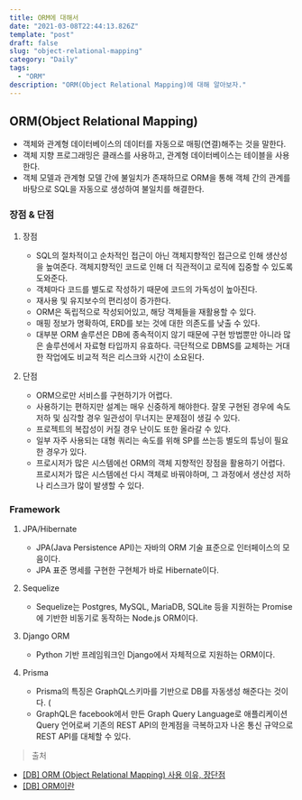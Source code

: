 ```yaml
---
title: ORM에 대해서
date: "2021-03-08T22:44:13.826Z"
template: "post"
draft: false
slug: "object-relational-mapping"
category: "Daily"
tags:
  - "ORM"
description: "ORM(Object Relational Mapping)에 대해 알아보자."
---
```


## ORM(Object Relational Mapping)
- 객체와 관계형 데이터베이스의 데이터를 자동으로 매핑(연결)해주는 것을 말한다.
- 객체 지향 프로그래밍은 클래스를 사용하고, 관계형 데이터베이스는 테이블을 사용한다.
- 객체 모델과 관계형 모델 간에 불일치가 존재하므로 ORM을 통해 객체 간의 관계를 바탕으로 SQL을 자동으로 생성하여 불일치를 해결한다.

### 장점 & 단점
1. 장점
    - SQL의 절차적이고 순차적인 접근이 아닌 객체지향적인 접근으로 인해 생산성을 높여준다. 객체지향적인 코드로 인해 더 직관적이고 로직에 집중할 수 있도록 도와준다.
    - 객체마다 코드를 별도로 작성하기 때문에 코드의 가독성이 높아진다.
    - 재사용 및 유지보수의 편리성이 증가한다.
    - ORM은 독립적으로 작성되어있고, 해당 객체들을 재활용할 수 있다.
    - 매핑 정보가 명확하여, ERD를 보는 것에 대한 의존도를 낮출 수 있다.
    - 대부분 ORM 솔루션은 DB에 종속적이지 않기 때문에 구현 방법뿐만 아니라 많은 솔루션에서 자료형 타입까지 유효하다. 극단적으로 DBMS를 교체하는 거대한 작업에도 비교적 적은 리스크와 시간이 소요된다.

2. 단점
    - ORM으로만 서비스를 구현하기가 어렵다.
    - 사용하기는 편하지만 설계는 매우 신중하게 해야한다. 잘못 구현된 경우에 속도 저하 및 심각할 경우 일관성이 무너지는 문제점이 생길 수 있다.
    - 프로젝트의 복잡성이 커질 경우 난이도 또한 올라갈 수 있다.
    - 일부 자주 사용되는 대형 쿼리는 속도를 위해 SP를 쓰는등 별도의 튜닝이 필요한 경우가 있다.
    - 프로시저가 많은 시스템에선 ORM의 객체 지향적인 장점을 활용하기 어렵다. 프로시저가 많은 시스템에선 다시 객체로 바꿔야하며, 그 과정에서 생산성 저하나 리스크가 많이 발생할 수 있다.


### Framework
1. JPA/Hibernate
    - JPA(Java Persistence API)는 자바의 ORM 기술 표준으로 인터페이스의 모음이다.
    - JPA 표준 명세를 구현한 구현체가 바로 Hibernate이다.

2. Sequelize
    - Sequelize는 Postgres, MySQL, MariaDB, SQLite 등을 지원하는 Promise에 기반한 비동기로 동작하는 Node.js ORM이다. 

3. Django ORM
    - Python 기반 프레임워크인 Django에서 자체적으로 지원하는 ORM이다.

4. Prisma
    - Prisma의 특징은 GraphQL스키마를 기반으로 DB를 자동생성 해준다는 것이다. (
    - GraphQL은 facebook에서 만든 Graph Query Language로 애플리케이션 Query 언어로써 기존의 REST API의 한계점을 극복하고자 나온 통신 규약으로 REST API를 대체할 수 있다.


> 출처
- [[DB] ORM (Object Relational Mapping) 사용 이유, 장단점](https://eun-jeong.tistory.com/m/31?category=1111681)
- [[DB] ORM이란](https://gmlwjd9405.github.io/2019/02/01/orm.html)
